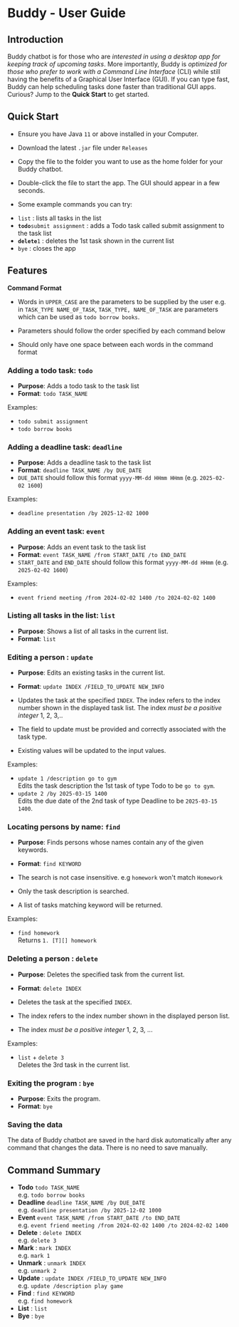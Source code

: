 # Buddy - User Guide

## Introduction

Buddy chatbot is for those who are *interested in using a desktop app for keeping track of upcoming tasks*. More
importantly, Buddy is
*optimized for those who prefer to work with a Command Line Interface* (CLI) while still having the benefits of a
Graphical User Interface (GUI). If you can type fast, Buddy can help scheduling tasks done faster than
traditional GUI apps. Curious? Jump to the **Quick Start** to get started.

## Quick Start

- Ensure you have Java `11` or above installed in your Computer.
- Download the latest `.jar` file under `Releases`
- Copy the file to the folder you want to use as the home folder for your Buddy chatbot.
- Double-click the file to start the app. The GUI should appear in a few seconds.

- Some example commands you can try:

* `list` : lists all tasks in the list
* **`todo`**`submit assignment` : adds a Todo task called submit assignment to the task list
* **`delete`**`1` : deletes the 1st task shown in the current list
* `bye` : closes the app

## Features

**Command Format**

* Words in `UPPER_CASE` are the parameters to be supplied by the user e.g. in `TASK_TYPE NAME_OF_TASK`,
  `TASK_TYPE, NAME_OF_TASK` are parameters which
  can be used as `todo borrow books`.

* Parameters should follow the order specified by each command below
* Should only have one space between each words in the command format

### Adding a todo task: `todo`

- **Purpose**: Adds a todo task to the task list
- **Format**: `todo TASK_NAME`

Examples:

* `todo submit assignment`
* `todo borrow books`

### Adding a deadline task: `deadline`

- **Purpose**: Adds a deadline task to the task list
- **Format**: `deadline TASK_NAME /by DUE_DATE`
- `DUE_DATE` should follow this format `yyyy-MM-dd HHmm HHmm` (e.g. `2025-02-02 1600`)

Examples:

* `deadline presentation /by 2025-12-02 1000`

### Adding an event task: `event`

- **Purpose**: Adds an event task to the task list
- **Format**: `event TASK_NAME /from START_DATE /to END_DATE`
- `START_DATE` and `END_DATE` should follow this format `yyyy-MM-dd HHmm` (e.g. `2025-02-02 1600`)

Examples:

* `event friend meeting /from 2024-02-02 1400 /to 2024-02-02 1400`

### Listing all tasks in the list: `list`

- **Purpose**: Shows a list of all tasks in the current list.
- **Format**: `list`

### Editing a person : `update`

- **Purpose**: Edits an existing tasks in the current list.
- **Format**: `update INDEX /FIELD_TO_UPDATE NEW_INFO`

- Updates the task at the specified `INDEX`. The index refers to the index number shown in the displayed task list. The
  index *must be a positive integer* 1, 2, 3,..
- The field to update must be provided and correctly associated with the task type.
- Existing values will be updated to the input values.

Examples:

- `update 1 /description go to gym` \
  Edits the task description the 1st task of type Todo to be `go to gym`.
- `update 2 /by 2025-03-15 1400`\
  Edits the due date of the 2nd task of type Deadline to be `2025-03-15 1400`.

### Locating persons by name: `find`

- **Purpose**: Finds persons whose names contain any of the given keywords.
- **Format**: `find KEYWORD`


- The search is not case insensitive. e.g `homework` won't match `Homework`
- Only the task description is searched.
- A list of tasks matching keyword will be returned.

Examples:

- `find homework`\
  Returns `1. [T][] homework`

### Deleting a person : `delete`

- **Purpose**: Deletes the specified task from the current list.
- **Format**: `delete INDEX`


- Deletes the task at the specified `INDEX`.
- The index refers to the index number shown in the displayed person list.
- The index *must be a positive integer* 1, 2, 3, ...

Examples:

- `list` +
  `delete 3` \
  Deletes the 3rd task in the current list.

### Exiting the program : `bye`

- **Purpose**: Exits the program.
- **Format**: `bye`

### Saving the data

The data of Buddy chatbot are saved in the hard disk automatically after any command that changes the data.
There is no need to save manually.

## Command Summary

* **Todo** `todo TASK_NAME`<br> e.g. `todo borrow books`
* **Deadline** `deadline TASK_NAME /by DUE_DATE` <br>
  e.g. `deadline presentation /by 2025-12-02 1000`
* **Event** `event TASK_NAME /from START_DATE /to END_DATE` <br>
  e.g. `event friend meeting /from 2024-02-02 1400 /to 2024-02-02 1400`
* **Delete** : `delete INDEX` <br> e.g. `delete 3`
* **Mark** : `mark INDEX` <br> e.g. `mark 1`
* **Unmark** : `unmark INDEX` <br>
  e.g. `unmark 2`
* **Update** : `update INDEX /FIELD_TO_UPDATE NEW_INFO` <br>
  e.g. `update /description play game`
* **Find** : `find KEYWORD` <br>
  e.g. `find homework`
* **List** : `list`
* **Bye** : `bye`




